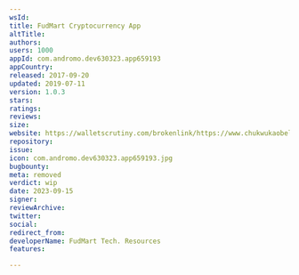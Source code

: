 ```yaml
---
wsId: 
title: FudMart Cryptocurrency App
altTitle: 
authors: 
users: 1000
appId: com.andromo.dev630323.app659193
appCountry: 
released: 2017-09-20
updated: 2019-07-11
version: 1.0.3
stars: 
ratings: 
reviews: 
size: 
website: https://walletscrutiny.com/brokenlink/https://www.chukwukaobeleagu.com/
repository: 
issue: 
icon: com.andromo.dev630323.app659193.jpg
bugbounty: 
meta: removed
verdict: wip
date: 2023-09-15
signer: 
reviewArchive: 
twitter: 
social: 
redirect_from: 
developerName: FudMart Tech. Resources
features: 

---
```



